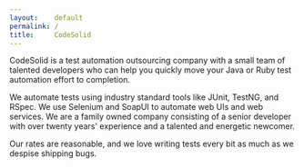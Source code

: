 ```yaml
---
layout:    default
permalink: /
title:     CodeSolid
---
```


CodeSolid is a test automation outsourcing company with a small team of talented developers who can help you quickly move your Java or Ruby test automation effort to completion.

We automate tests using industry standard tools like JUnit, TestNG, and RSpec.  We use Selenium and SoapUI to automate web UIs and web services. We are a family owned company consisting of a senior developer with over twenty years' experience and a talented and energetic newcomer. 

Our rates are reasonable, and we love writing tests every bit as much as we despise shipping bugs.

